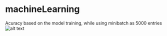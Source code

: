 # machineLearning

Acuracy based on the model training, while using minibatch as 5000 entries
![alt text](https://i.imgur.com/O1sBR91.png)
